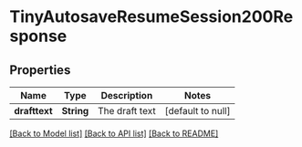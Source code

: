 # TinyAutosaveResumeSession200Response

## Properties

Name | Type | Description | Notes
------------ | ------------- | ------------- | -------------
**drafttext** | **String** | The draft text | [default to null]

[[Back to Model list]](../README.md#documentation-for-models) [[Back to API list]](../README.md#documentation-for-api-endpoints) [[Back to README]](../README.md)


